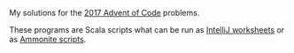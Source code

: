 My solutions for the
[2017 Advent of Code](http://adventofcode.com/2017) problems.

These programs are Scala scripts what can be run
as [IntelliJ worksheets](https://blog.jetbrains.com/scala/2012/12/04/scala-worksheet/)
or as [Ammonite scripts](http://ammonite.io).

